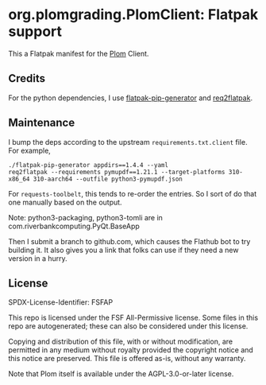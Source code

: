 # org.plomgrading.PlomClient: Flatpak support

This a Flatpak manifest for the [Plom](https://plomgrading.org) Client.


## Credits

For the python dependencies, I use [flatpak-pip-generator] and [req2flatpak].

[flatpak-pip-generator]: https://github.com/flatpak/flatpak-builder-tools/blob/master/pip/flatpak-pip-generator
[req2flatpak]: https://johannesjh.github.io/req2flatpak/main/index.html


## Maintenance

I bump the deps according to the upstream `requirements.txt.client` file.
For example,
```
./flatpak-pip-generator appdirs==1.4.4 --yaml
req2flatpak --requirements pymupdf==1.21.1 --target-platforms 310-x86_64 310-aarch64 --outfile python3-pymupdf.json
```
For `requests-toolbelt`, this tends to re-order the entries.  So
I sort of do that one manually based on the output.

Note: python3-packaging, python3-tomli are in com.riverbankcomputing.PyQt.BaseApp

Then I submit a branch to github.com, which causes the Flathub bot to try
building it.  It also gives you a link that folks can use if they need a
new version in a hurry.


## License

SPDX-License-Identifier: FSFAP

This repo is licensed under the FSF All-Permissive license.
Some files in this repo are autogenerated; these can also be considered under this license.

Copying and distribution of this file, with or without modification,
are permitted in any medium without royalty provided the copyright
notice and this notice are preserved.  This file is offered as-is,
without any warranty.

Note that Plom itself is available under the AGPL-3.0-or-later license.
